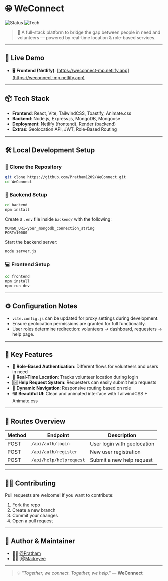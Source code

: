 # 🌐 WeConnect


![Status](https://img.shields.io/badge/status-live-success)
![Tech](https://img.shields.io/badge/built%20with-React%2C%20Node%2C%20MongoDB-blue)

> 👥 A full-stack platform to bridge the gap between people in need and volunteers — powered by real-time location & role-based services.

---

## 🚀 Live Demo

- 🖥️ **Frontend (Netlify)**: [https://weconnect-mp.netlify.app](https://weconnect-mp.netlify.app)

---

## 📦 Tech Stack

- **Frontend**: React, Vite, TailwindCSS, Toastify, Animate.css
- **Backend**: Node.js, Express.js, MongoDB, Mongoose
- **Deployment**: Netlify (frontend), Render (backend)
- **Extras**: Geolocation API, JWT, Role-Based Routing

---

## 🛠️ Local Development Setup

### 📁 Clone the Repository

```bash
git clone https://github.com/Pratham1209/WeConnect.git
cd WeConnect
```

### 🔧 Backend Setup

```bash
cd backend
npm install
```

Create a `.env` file inside `backend/` with the following:

```env
MONGO_URI=your_mongodb_connection_string
PORT=10000
```

Start the backend server:

```bash
node server.js
```

### 💻 Frontend Setup

```bash
cd frontend
npm install
npm run dev
```

---

## ⚙️ Configuration Notes

- `vite.config.js` can be updated for proxy settings during development.
- Ensure geolocation permissions are granted for full functionality.
- User roles determine redirection: volunteers → dashboard, requesters → help page.

---

## 🧩 Key Features

- 🔐 **Role-Based Authentication**: Different flows for volunteers and users in need
- 📍 **Real-Time Location**: Tracks volunteer location during login
- 🆘 **Help Request System**: Requesters can easily submit help requests
- 🧭 **Dynamic Navigation**: Responsive routing based on role
- 🖼️ **Beautiful UI**: Clean and animated interface with TailwindCSS + Animate.css

---

## 🧪 Routes Overview

| Method | Endpoint                    | Description                    |
|--------|-----------------------------|--------------------------------|
| POST   | `/api/auth/login`          | User login with geolocation    |
| POST   | `/api/auth/register`       | New user registration          |
| POST   | `/api/help/helprequest`    | Submit a new help request      |

---

## 🙋‍♂️ Contributing

Pull requests are welcome! If you want to contribute:

1. Fork the repo
2. Create a new branch
3. Commit your changes
4. Open a pull request

---

## 🤝 Author & Maintainer

- 👨‍💻 [@Pratham](https://github.com/Pratham1209)
- 👨‍💻 [@[Maitreyee](https://github.com/Maitreyee-D)

---
> 💡 _"Together, we connect. Together, we help."_ — **WeConnect**


